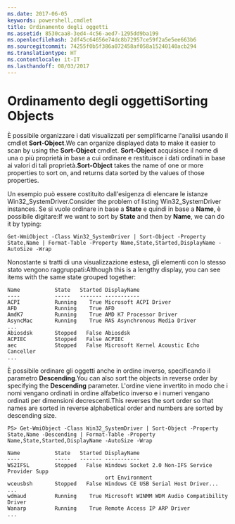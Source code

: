 ```yaml
---
ms.date: 2017-06-05
keywords: powershell,cmdlet
title: Ordinamento degli oggetti
ms.assetid: 8530caa8-3ed4-4c56-aed7-1295dd9ba199
ms.openlocfilehash: 2df45c64656e74dc8b72957ce59f2a5e5ee663b6
ms.sourcegitcommit: 74255f0b5f386a072458af058a15240140acb294
ms.translationtype: HT
ms.contentlocale: it-IT
ms.lasthandoff: 08/03/2017
---
```

# <a name="sorting-objects"></a><span data-ttu-id="102c0-103">Ordinamento degli oggetti</span><span class="sxs-lookup"><span data-stu-id="102c0-103">Sorting Objects</span></span>
<span data-ttu-id="102c0-104">È possibile organizzare i dati visualizzati per semplificarne l'analisi usando il cmdlet **Sort-Object**.</span><span class="sxs-lookup"><span data-stu-id="102c0-104">We can organize displayed data to make it easier to scan by using the **Sort-Object** cmdlet.</span></span> <span data-ttu-id="102c0-105">**Sort-Object** acquisisce il nome di una o più proprietà in base a cui ordinare e restituisce i dati ordinati in base ai valori di tali proprietà.</span><span class="sxs-lookup"><span data-stu-id="102c0-105">**Sort-Object** takes the name of one or more properties to sort on, and returns data sorted by the values of those properties.</span></span>

<span data-ttu-id="102c0-106">Un esempio può essere costituito dall'esigenza di elencare le istanze Win32_SystemDriver.</span><span class="sxs-lookup"><span data-stu-id="102c0-106">Consider the problem of listing Win32_SystemDriver instances.</span></span> <span data-ttu-id="102c0-107">Se si vuole ordinare in base a **State** e quindi in base a **Name**, è possibile digitare:</span><span class="sxs-lookup"><span data-stu-id="102c0-107">If we want to sort by **State** and then by **Name**, we can do it by typing:</span></span>

```
Get-WmiObject -Class Win32_SystemDriver | Sort-Object -Property State,Name | Format-Table -Property Name,State,Started,DisplayName -AutoSize -Wrap
```

<span data-ttu-id="102c0-108">Nonostante si tratti di una visualizzazione estesa, gli elementi con lo stesso stato vengono raggruppati:</span><span class="sxs-lookup"><span data-stu-id="102c0-108">Although this is a lengthy display, you can see items with the same state grouped together:</span></span>

```
Name           State   Started DisplayName
----           -----   ------- -----------
ACPI           Running    True Microsoft ACPI Driver
AFD            Running    True AFD
AmdK7          Running    True AMD K7 Processor Driver
AsyncMac       Running    True RAS Asynchronous Media Driver
...
Abiosdsk       Stopped   False Abiosdsk
ACPIEC         Stopped   False ACPIEC
aec            Stopped   False Microsoft Kernel Acoustic Echo Canceller
...
```

<span data-ttu-id="102c0-109">È possibile ordinare gli oggetti anche in ordine inverso, specificando il parametro **Descending**.</span><span class="sxs-lookup"><span data-stu-id="102c0-109">You can also sort the objects in reverse order by specifying the **Descending** parameter.</span></span> <span data-ttu-id="102c0-110">L'ordine viene invertito in modo che i nomi vengano ordinati in ordine alfabetico inverso e i numeri vengano ordinati per dimensioni decrescenti.</span><span class="sxs-lookup"><span data-stu-id="102c0-110">This reverses the sort order so that names are sorted in reverse alphabetical order and numbers are sorted by descending size.</span></span>

```
PS> Get-WmiObject -Class Win32_SystemDriver | Sort-Object -Property State,Name -Descending | Format-Table -Property Name,State,Started,DisplayName -AutoSize -Wrap

Name           State   Started DisplayName
----           -----   ------- -----------
WS2IFSL        Stopped   False Windows Socket 2.0 Non-IFS Service Provider Supp
                               ort Environment
wceusbsh       Stopped   False Windows CE USB Serial Host Driver...
...
wdmaud         Running    True Microsoft WINMM WDM Audio Compatibility Driver
Wanarp         Running    True Remote Access IP ARP Driver
...
```


